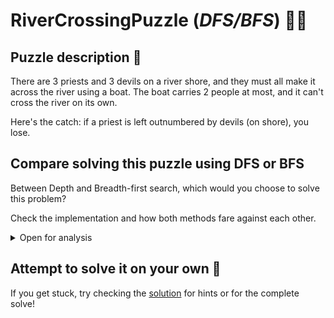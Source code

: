 # RiverCrossingPuzzle (*DFS/BFS*) 🚣‍♀

## Puzzle description 🛶

There are 3 priests and 3 devils on a river shore, and they must all make it across the river using a boat. The boat
carries 2 people at most, and it can't cross the river on its own.

Here's the catch: if a priest is left outnumbered by devils (on shore), you lose.

## Compare solving this puzzle using DFS or BFS

Between Depth and Breadth-first search, which would you choose to solve this problem?

Check the implementation and how both methods fare against each other.

<details>
  <summary>Open for analysis</summary>

### DFS

Depth-first Search iterates the decision tree using a **Stack** - Last In First Out (LIFO)

Reaches the deeper elements in the decision tree faster. Since in this puzzle we have to get to an end state deep(ish)
in the decision tree, this method is preferred.

### BFS

Breadth-first Search iterates the decision tree using a **Queue** - First In First Out (FIFO)

Takes a long time reaching the deeper nodes in the decision tree because it searches all nodes in a given level before
moving on to the next one. The fastest solution to this puzzle isn't located in the first levels of the decision tree,
this method is worse.

<p align="center">
  <img src="/output/queue_size_over_time.png" />
</p>
  
</details>

## Attempt to solve it on your own 🤔

If you get stuck, try checking the [solution](solution) for hints or for the complete solve!


